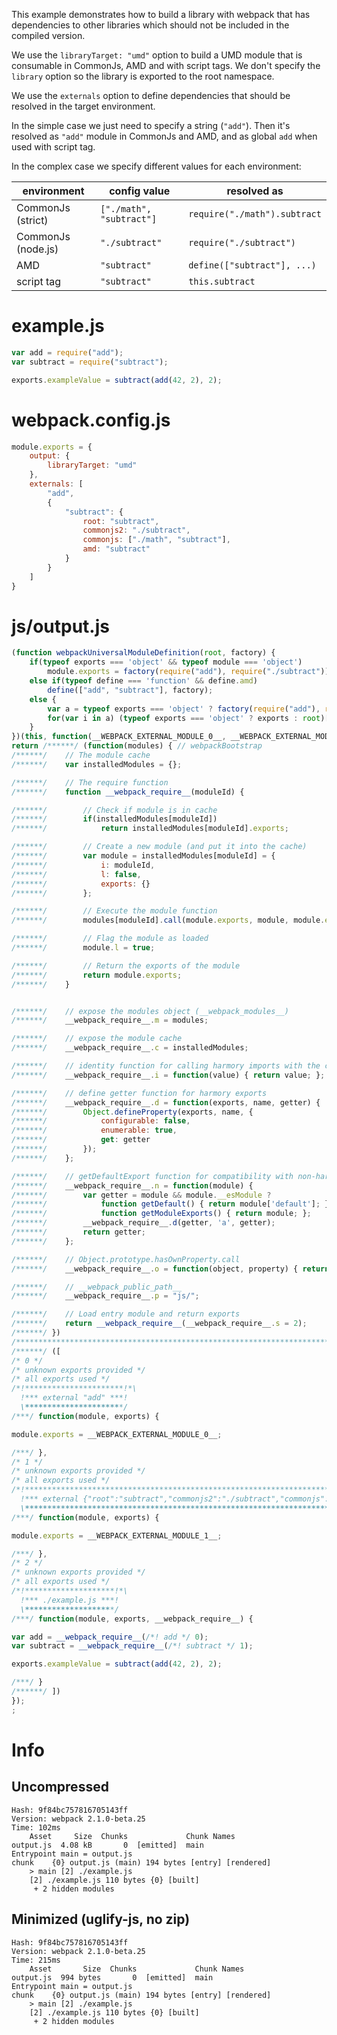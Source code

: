 This example demonstrates how to build a library with webpack that has dependencies to other libraries which should not be included in the compiled version.

We use the `libraryTarget: "umd"` option to build a UMD module that is consumable in CommonJs, AMD and with script tags. We don't specify the `library` option so the library is exported to the root namespace.

We use the `externals` option to define dependencies that should be resolved in the target environment.

In the simple case we just need to specify a string (`"add"`). Then it's resolved as `"add"` module in CommonJs and AMD, and as global `add` when used with script tag.

In the complex case we specify different values for each environment:

| environment        | config value             | resolved as                  |
|--------------------|--------------------------|------------------------------|
| CommonJs (strict)  | `["./math", "subtract"]` | `require("./math").subtract` |
| CommonJs (node.js) | `"./subtract"`           | `require("./subtract")`      |
| AMD                | `"subtract"`             | `define(["subtract"], ...)`  |
| script tag         | `"subtract"`             | `this.subtract`              |

# example.js

``` javascript
var add = require("add");
var subtract = require("subtract");

exports.exampleValue = subtract(add(42, 2), 2);
```

# webpack.config.js

``` javascript
module.exports = {
	output: {
		libraryTarget: "umd"
	},
	externals: [
		"add",
		{
			"subtract": {
				root: "subtract",
				commonjs2: "./subtract",
				commonjs: ["./math", "subtract"],
				amd: "subtract"
			}
		}
	]
}
```

# js/output.js

``` javascript
(function webpackUniversalModuleDefinition(root, factory) {
	if(typeof exports === 'object' && typeof module === 'object')
		module.exports = factory(require("add"), require("./subtract"));
	else if(typeof define === 'function' && define.amd)
		define(["add", "subtract"], factory);
	else {
		var a = typeof exports === 'object' ? factory(require("add"), require("./math")["subtract"]) : factory(root["add"], root["subtract"]);
		for(var i in a) (typeof exports === 'object' ? exports : root)[i] = a[i];
	}
})(this, function(__WEBPACK_EXTERNAL_MODULE_0__, __WEBPACK_EXTERNAL_MODULE_1__) {
return /******/ (function(modules) { // webpackBootstrap
/******/ 	// The module cache
/******/ 	var installedModules = {};

/******/ 	// The require function
/******/ 	function __webpack_require__(moduleId) {

/******/ 		// Check if module is in cache
/******/ 		if(installedModules[moduleId])
/******/ 			return installedModules[moduleId].exports;

/******/ 		// Create a new module (and put it into the cache)
/******/ 		var module = installedModules[moduleId] = {
/******/ 			i: moduleId,
/******/ 			l: false,
/******/ 			exports: {}
/******/ 		};

/******/ 		// Execute the module function
/******/ 		modules[moduleId].call(module.exports, module, module.exports, __webpack_require__);

/******/ 		// Flag the module as loaded
/******/ 		module.l = true;

/******/ 		// Return the exports of the module
/******/ 		return module.exports;
/******/ 	}


/******/ 	// expose the modules object (__webpack_modules__)
/******/ 	__webpack_require__.m = modules;

/******/ 	// expose the module cache
/******/ 	__webpack_require__.c = installedModules;

/******/ 	// identity function for calling harmory imports with the correct context
/******/ 	__webpack_require__.i = function(value) { return value; };

/******/ 	// define getter function for harmory exports
/******/ 	__webpack_require__.d = function(exports, name, getter) {
/******/ 		Object.defineProperty(exports, name, {
/******/ 			configurable: false,
/******/ 			enumerable: true,
/******/ 			get: getter
/******/ 		});
/******/ 	};

/******/ 	// getDefaultExport function for compatibility with non-harmony modules
/******/ 	__webpack_require__.n = function(module) {
/******/ 		var getter = module && module.__esModule ?
/******/ 			function getDefault() { return module['default']; } :
/******/ 			function getModuleExports() { return module; };
/******/ 		__webpack_require__.d(getter, 'a', getter);
/******/ 		return getter;
/******/ 	};

/******/ 	// Object.prototype.hasOwnProperty.call
/******/ 	__webpack_require__.o = function(object, property) { return Object.prototype.hasOwnProperty.call(object, property); };

/******/ 	// __webpack_public_path__
/******/ 	__webpack_require__.p = "js/";

/******/ 	// Load entry module and return exports
/******/ 	return __webpack_require__(__webpack_require__.s = 2);
/******/ })
/************************************************************************/
/******/ ([
/* 0 */
/* unknown exports provided */
/* all exports used */
/*!**********************!*\
  !*** external "add" ***!
  \**********************/
/***/ function(module, exports) {

module.exports = __WEBPACK_EXTERNAL_MODULE_0__;

/***/ },
/* 1 */
/* unknown exports provided */
/* all exports used */
/*!***************************************************************************************************************!*\
  !*** external {"root":"subtract","commonjs2":"./subtract","commonjs":["./math","subtract"],"amd":"subtract"} ***!
  \***************************************************************************************************************/
/***/ function(module, exports) {

module.exports = __WEBPACK_EXTERNAL_MODULE_1__;

/***/ },
/* 2 */
/* unknown exports provided */
/* all exports used */
/*!********************!*\
  !*** ./example.js ***!
  \********************/
/***/ function(module, exports, __webpack_require__) {

var add = __webpack_require__(/*! add */ 0);
var subtract = __webpack_require__(/*! subtract */ 1);

exports.exampleValue = subtract(add(42, 2), 2);

/***/ }
/******/ ])
});
;
```

# Info

## Uncompressed

```
Hash: 9f84bc757816705143ff
Version: webpack 2.1.0-beta.25
Time: 102ms
    Asset     Size  Chunks             Chunk Names
output.js  4.08 kB       0  [emitted]  main
Entrypoint main = output.js
chunk    {0} output.js (main) 194 bytes [entry] [rendered]
    > main [2] ./example.js 
    [2] ./example.js 110 bytes {0} [built]
     + 2 hidden modules
```

## Minimized (uglify-js, no zip)

```
Hash: 9f84bc757816705143ff
Version: webpack 2.1.0-beta.25
Time: 215ms
    Asset       Size  Chunks             Chunk Names
output.js  994 bytes       0  [emitted]  main
Entrypoint main = output.js
chunk    {0} output.js (main) 194 bytes [entry] [rendered]
    > main [2] ./example.js 
    [2] ./example.js 110 bytes {0} [built]
     + 2 hidden modules
```